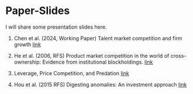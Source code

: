 # Paper-Slides

I will share some presentation slides here.

1. Chen et al. (2024, Working Paper) Talent market competition and firm growth [link](https://github.com/ZhimingMei/Paper-Slides/blob/main/Product_Market_Competition_in_a_World_of_Cross_Ownership.pdf)

2. He et al. (2006, RFS) Product market competition in the world of cross-ownership: Evidence from institutional blockholdings. [link](https://github.com/ZhimingMei/Paper-Slides/blob/main/Talent_Market_Competition_and_Firm_Growth.pdf)

3. Leverage, Price Competition, and Predation [link](https://github.com/ZhimingMei/Paper-Slides/blob/main/Leverage__Price_Competition__and_Predation.pdf)

4. Hou et al. (2015 RFS) Digesting anomalies: An investment approach [link](https://github.com/ZhimingMei/Paper-Slides/blob/main/Digesting_Anomalies_An_Investment_Approach.pdf)
